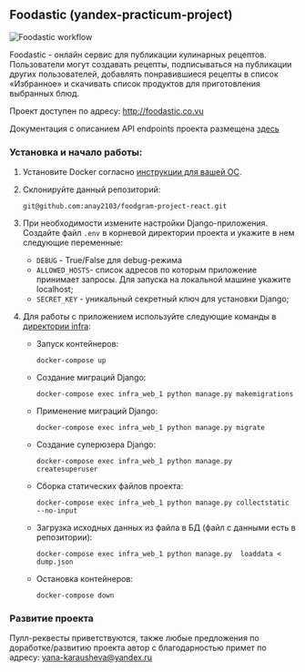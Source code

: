 ## Foodastic (yandex-practicum-project)
![Foodastic workflow](https://github.com/anay2103/foodgram-project-react/actions/workflows/main.yml/badge.svg)

Foodastic - онлайн сервис для публикации кулинарных рецептов. Пользователи могут создавать рецепты, подписываться на публикации других пользователей, добавлять понравившиеся рецепты в список «Избранное» и скачивать список продуктов для приготовления выбранных блюд.

Проект доступен по адресу: http://foodastic.co.vu

Документация с описанием API endpoints проекта размещена [здесь](http://foodastic.co.vu/api/docs/)

### Установка и начало работы:
1. Установите Docker согласно [инструкции для вашей ОС](https://docs.docker.com/engine/install/). 
2. Склонируйте данный репозиторий: 
   ```
   git@github.com:anay2103/foodgram-project-react.git
   ```
3. При необходимости измените настройки Django-приложения.   
  Создайте файл `.env` в корневой директории проекта и укажите в нем следующие переменные:
   * `DEBUG` - True/False для debug-режима
   * `ALLOWED_HOSTS`- список адресов по которым приложение принимает запросы. Для запуска на локальной машине укажите localhost;
   * `SECRET_KEY` - уникальный секретный ключ для установки Django;
  
4. Для работы с приложением используйте следующие команды в [директории infra](infra):
   * Запуск контейнеров: 
     ```
     docker-compose up
     ```
   * Создание миграций Django: 
     ```
     docker-compose exec infra_web_1 python manage.py makemigrations
     ```
   * Применение миграций Django:  
     ```
     docker-compose exec infra_web_1 python manage.py migrate
     ```
   * Создание суперюзера Django: 
     ```
     docker-compose exec infra_web_1 python manage.py createsuperuser
     ```
   * Сборка статических файлов проекта: 
     ```
     docker-compose exec infra_web_1 python manage.py collectstatic --no-input
     ``` 
   * Загрузка исходных данных из файла в БД (файл с данными есть в репозитории): 
     ```
     docker-compose exec infra_web_1 python manage.py  loaddata < dump.json
     ```
   * Остановка контейнеров: 
     ```
     docker-compose down
     ```
### Развитие проекта
Пулл-реквесты приветствуются, также любые предложения по доработке/развитию проекта автор с благодарностью примет по адресу: <yana-karausheva@yandex.ru>
